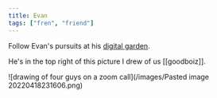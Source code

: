 ```yaml
---
title: Evan
tags: ["fren", "friend"]
---
```


Follow Evan's pursuits at his [digital garden](https://evans-thoughts-garden.onrender.com).

He's in the top right of this picture I drew of us [[goodboiz]].

![drawing of four guys on a zoom call](/images/Pasted image 20220418231606.png)
